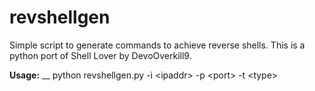 # revshellgen
Simple script to generate commands to achieve reverse shells. This is a python port of Shell Lover by DevoOverkill9.

**Usage:**
__
python revshellgen.py -i \<ipaddr> -p \<port> -t \<type>
